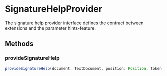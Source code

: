# SignatureHelpProvider

The signature help provider interface defines the contract between extensions and the parameter hints-feature.

## Methods

### provideSignatureHelp

```typescript
provideSignatureHelp(document: TextDocument, position: Position, token: CancellationToken, context: SignatureHelpContext): ProviderResult<SignatureHelp>
```

[SignatureHelpContext]: SignatureHelpContext.md
[ProviderResult]: ProviderResultT.md
[SignatureHelp]: SignatureHelp.md
[Position]: Position.md
[TextDocument]: TextDocument.md
[CancellationToken]: CancellationToken.md
